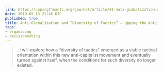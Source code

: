 ```yaml
---
link: https://uppingtheanti.org/journal/article/01-anti-globalization-and-diversity-of-tactics/
date: 2019-05-13 22:48 UTC
published: true
title: Anti-Globalization and “Diversity of Tactics” – Upping the Anti
tags:
- organizing
- decisionmaking
---
```


<blockquote>. I will explore how a “diversity of tactics” emerged as a viable tactical orientation within this new anti-capitalist movement and eventually turned against itself, when the conditions for such diversity no longer existed.</blockquote>
